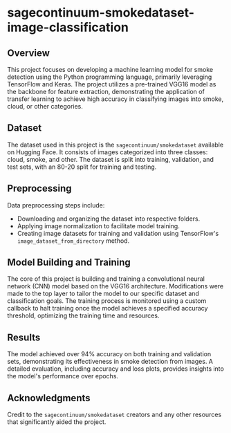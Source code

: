 # sagecontinuum-smokedataset-image-classification

## Overview
This project focuses on developing a machine learning model for smoke detection using the Python programming language, primarily leveraging TensorFlow and Keras. The project utilizes a pre-trained VGG16 model as the backbone for feature extraction, demonstrating the application of transfer learning to achieve high accuracy in classifying images into smoke, cloud, or other categories.

## Dataset
The dataset used in this project is the `sagecontinuum/smokedataset` available on Hugging Face. It consists of images categorized into three classes: cloud, smoke, and other. The dataset is split into training, validation, and test sets, with an 80-20 split for training and testing.

## Preprocessing
Data preprocessing steps include:
- Downloading and organizing the dataset into respective folders.
- Applying image normalization to facilitate model training.
- Creating image datasets for training and validation using TensorFlow's `image_dataset_from_directory` method.

## Model Building and Training
The core of this project is building and training a convolutional neural network (CNN) model based on the VGG16 architecture. Modifications were made to the top layer to tailor the model to our specific dataset and classification goals. The training process is monitored using a custom callback to halt training once the model achieves a specified accuracy threshold, optimizing the training time and resources.

## Results
The model achieved over 94% accuracy on both training and validation sets, demonstrating its effectiveness in smoke detection from images. A detailed evaluation, including accuracy and loss plots, provides insights into the model's performance over epochs.

## Acknowledgments
Credit to the `sagecontinuum/smokedataset` creators and any other resources that significantly aided the project.
